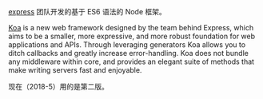 [express](https://github.com/expressjs/express) 团队开发的基于 ES6 语法的 Node 框架。

[Koa](https://github.com/koajs/koa) is a new web framework designed by the team behind Express, which aims to be a smaller, more expressive, and more robust foundation for web applications and APIs. Through leveraging generators Koa allows you to ditch callbacks and greatly increase error-handling. Koa does not bundle any middleware within core, and provides an elegant suite of methods that make writing servers fast and enjoyable.

现在（2018-5）用的是第二版。

